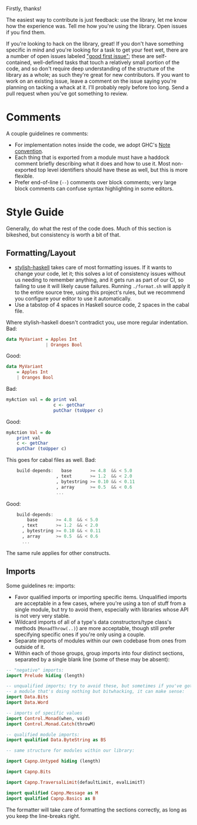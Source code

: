 Firstly, thanks!

The easiest way to contribute is just feedback: use the library, let me
know how the experience was. Tell me how you're using the library. Open
issues if you find them.

If you're looking to hack on the library, great! If you don't have
something specific in mind and you're looking for a task to get your
feet wet, there are a number of open issues labeled
["good first issue"](https://github.com/zenhack/haskell-capnp/issues?q=is%3Aopen+is%3Aissue+label%3A%22good+first+issue%22);
these are self-contained, well-defined tasks that touch a relatively
small portion of the code, and so don't require deep understanding of
the structure of the library as a whole; as such they're great for new
contributors. If you want to work on an existing issue, leave a comment
on the issue saying you're planning on tacking a whack at it.  I'll
probably reply before too long. Send a pull request when you've got
something to review.

# Comments

A couple guidelines re comments:

* For implementation notes inside the code, we adopt GHC's [Note
  convention][2].
* Each thing that is exported from a module must have a haddock comment
  briefly describing what it does and how to use it. Most non-exported
  top level identifiers should have these as well, but this is more
  flexible.
* Prefer end-of-line (`--`) comments over block comments; very large
  block comments can confuse syntax highlighting in some editors.

# Style Guide

Generally, do what the rest of the code does. Much of this section is
bikeshed, but consistency is worth a bit of that.

## Formatting/Layout

* [stylish-haskell][1] takes care of most formatting issues. If it wants
  to change your code, let it; this solves a lot of consistency issues
  without us needing to remember anything, and it gets run as part of
  our CI, so failing to use it will likely cause failures. Running
  `./format.sh` will apply it to the entire source tree, using this
  project's rules, but we recommend you configure your editor to use it
  automatically.
* Use a tabstop of 4 spaces in Haskell source code, 2 spaces in the
  cabal file.

Where stylish-haskell doesn't contradict you, use more regular
indentation. Bad:

```haskell
data MyVariant = Apples Int
               | Oranges Bool
```

Good:

```haskell
data MyVariant
    = Apples Int
    | Oranges Bool
```

Bad:

```haskell
myAction val = do print val
                  c <- getChar
                  putChar (toUpper c)
```

Good:

```haskell
myAction Val = do
    print val
    c <- getChar
    putChar (toUpper c)
```

This goes for cabal files as well. Bad:

```haskell
    build-depends:   base       >= 4.8  && < 5.0
                   , text       >= 1.2  && < 2.0
                   , bytestring >= 0.10 && < 0.11
                   , array      >= 0.5  && < 0.6
                   ...
```

Good:

```haskell
    build-depends:
        base       >= 4.8  && < 5.0
      , text       >= 1.2  && < 2.0
      , bytestring >= 0.10 && < 0.11
      , array      >= 0.5  && < 0.6
      ...
```

The same rule applies for other constructs.

## Imports

Some guidelines re: imports:

* Favor qualified imports or importing specific items. Unqualified
  imports are acceptable in a few cases, where you're using a ton of
  stuff from a single module, but try to avoid them, especially with
  libraries whose API is not very very stable.
* Wildcard imports of all of a type's data constructors/type class's
  methods (`MonadThrow(..)`) are more acceptable, though still prefer
  specifying specific ones if you're only using a couple.
* Separate imports of modules within our own codebase from ones from
  outside of it.
* Within each of those groups, group imports into four distinct
  sections, separated by a single blank line (some of these may be
  absent):

```haskell
-- "negative" imports:
import Prelude hiding (length)

-- unqualified imports; try to avoid these, but sometimes if you've got
-- a module that's doing nothing but bitwhacking, it can make sense:
import Data.Bits
import Data.Word

-- imports of specific values
import Control.Monad(when, void)
import Control.Monad.Catch(throwM)

-- qualified module imports:
import qualified Data.ByteString as BS

-- same structure for modules within our library:

import Capnp.Untyped hiding (length)

import Capnp.Bits

import Capnp.TraversalLimit(defaultLimit, evalLimitT)

import qualified Capnp.Message as M
import qualified Capnp.Basics as B
```

The formatter will take care of formatting the sections correctly, as
long as you keep the line-breaks right.

[1]: https://github.com/jaspervdj/stylish-haskell
[2]: https://ghc.haskell.org/trac/ghc/wiki/Commentary/CodingStyle#Commentsinthesourcecode
